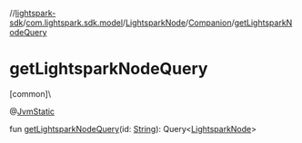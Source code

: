 //[lightspark-sdk](../../../../index.md)/[com.lightspark.sdk.model](../../index.md)/[LightsparkNode](../index.md)/[Companion](index.md)/[getLightsparkNodeQuery](get-lightspark-node-query.md)

# getLightsparkNodeQuery

[common]\

@[JvmStatic](https://kotlinlang.org/api/latest/jvm/stdlib/kotlin.jvm/-jvm-static/index.html)

fun [getLightsparkNodeQuery](get-lightspark-node-query.md)(id: [String](https://kotlinlang.org/api/latest/jvm/stdlib/kotlin/-string/index.html)): Query&lt;[LightsparkNode](../index.md)&gt;
